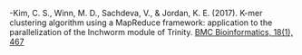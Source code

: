 -Kim, C. S., Winn, M. D., Sachdeva, V., & Jordan, K. E. (2017). K-mer clustering algorithm using a MapReduce framework: application to the parallelization of the Inchworm module of Trinity. [BMC Bioinformatics, 18(1), 467](http://doi.org/10.1186/s12859-017-1881-8)
